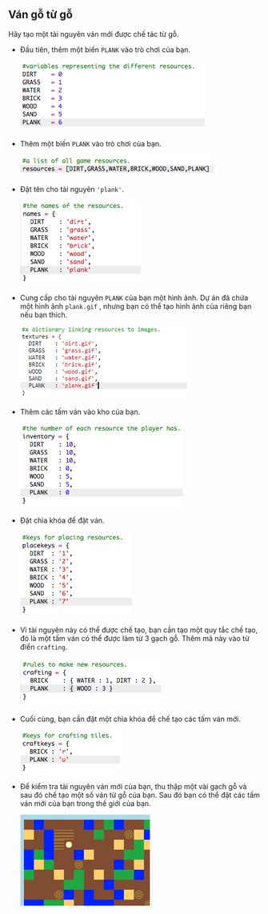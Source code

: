 ## Ván gỗ từ gỗ

Hãy tạo một tài nguyên ván mới được chế tác từ gỗ.

+ Đầu tiên, thêm một biến `PLANK` vào trò chơi của bạn.
    
    ![ảnh chụp màn hình](images/craft-plank-const.png)

+ Thêm một biến `PLANK` vào trò chơi của bạn.
    
    ![ảnh chụp màn hình](images/craft-plank-resources.png)

+ Đặt tên cho tài nguyên `'plank'`.
    
    ![ảnh chụp màn hình](images/craft-plank-names.png)

+ Cung cấp cho tài nguyên `PLANK` của bạn một hình ảnh. Dự án đã chứa một hình ảnh `plank.gif` , nhưng bạn có thể tạo hình ảnh của riêng bạn nếu bạn thích.
    
    ![ảnh chụp màn hình](images/craft-plank-textures.png)

+ Thêm các tấm ván vào kho của bạn.
    
    ![ảnh chụp màn hình](images/craft-plank-inventory.png)

+ Đặt chìa khóa để đặt ván.
    
    ![ảnh chụp màn hình](images/craft-plank-placekeys.png)

+ Vì tài nguyên này có thể được chế tạo, bạn cần tạo một quy tắc chế tạo, đó là một tấm ván có thể được làm từ 3 gạch gỗ. Thêm mã này vào từ điển `crafting`.
    
    ![ảnh chụp màn hình](images/craft-plank-crafting.png)

+ Cuối cùng, bạn cần đặt một chìa khóa để chế tạo các tấm ván mới.
    
    ![ảnh chụp màn hình](images/craft-plank-craftkeys.png)

+ Để kiểm tra tài nguyên ván mới của bạn, thu thập một vài gạch gỗ và sau đó chế tạo một số ván từ gỗ của bạn. Sau đó bạn có thể đặt các tấm ván mới của bạn trong thế giới của bạn.
    
    ![ảnh chụp màn hình](images/craft-plank-test.png)